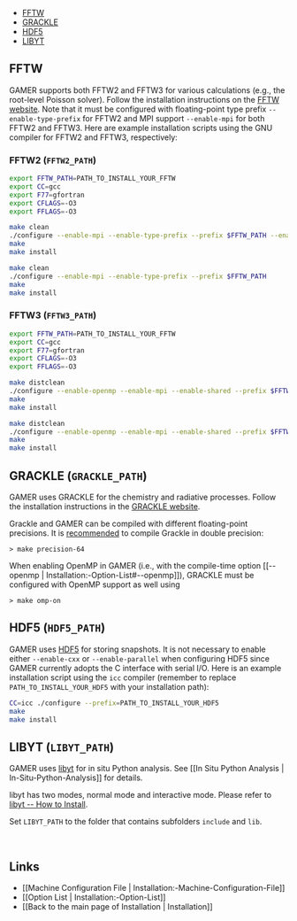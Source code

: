 * [FFTW](#FFTW)
* [GRACKLE](#GRACKLE)
* [HDF5](#HDF5)
* [LIBYT](#LIBYT)

## FFTW
GAMER supports both FFTW2 and FFTW3 for various calculations (e.g., the root-level Poisson solver).
Follow the installation instructions on the [FFTW website](http://www.fftw.org/download.html).
Note that it must be configured with
floating-point type prefix `--enable-type-prefix` for FFTW2
and MPI support `--enable-mpi` for both FFTW2 and FFTW3.
Here are example installation scripts using the GNU compiler for FFTW2 and FFTW3, respectively:

### FFTW2 (`FFTW2_PATH`) <a name="FFTW2"></a>
``` bash
export FFTW_PATH=PATH_TO_INSTALL_YOUR_FFTW
export CC=gcc
export F77=gfortran
export CFLAGS=-O3
export FFLAGS=-O3

make clean
./configure --enable-mpi --enable-type-prefix --prefix $FFTW_PATH --enable-float
make
make install

make clean
./configure --enable-mpi --enable-type-prefix --prefix $FFTW_PATH
make
make install
```

### FFTW3 (`FFTW3_PATH`) <a name="FFTW3"></a>
``` bash
export FFTW_PATH=PATH_TO_INSTALL_YOUR_FFTW
export CC=gcc
export F77=gfortran
export CFLAGS=-O3
export FFLAGS=-O3

make distclean
./configure --enable-openmp --enable-mpi --enable-shared --prefix $FFTW_PATH --enable-float
make
make install

make distclean
./configure --enable-openmp --enable-mpi --enable-shared --prefix $FFTW_PATH
make
make install

```

## GRACKLE (`GRACKLE_PATH`) <a name="GRACKLE"></a>
GAMER uses GRACKLE for the chemistry and radiative processes.
Follow the installation instructions in the
[GRACKLE website](http://grackle.readthedocs.io/en/latest/index.html).

Grackle and GAMER can be compiled with different floating-point precisions.
It is [recommended](https://grackle.readthedocs.io/en/latest/Installation.html#compiler-settings)
to compile Grackle in double precision:

    > make precision-64

When enabling OpenMP in GAMER (i.e., with the
compile-time option [[--openmp | Installation:-Option-List#--openmp]]),
GRACKLE must be configured with OpenMP
support as well using

    > make omp-on

## HDF5 (`HDF5_PATH`) <a name="HDF5"></a>
GAMER uses [HDF5](https://support.hdfgroup.org/HDF5/) for storing snapshots.
It is not necessary to enable either `--enable-cxx` or `--enable-parallel` when
configuring HDF5 since GAMER currently adopts the C interface with serial I/O.
Here is an example installation script using the `icc` compiler
(remember to replace `PATH_TO_INSTALL_YOUR_HDF5` with your installation path):

``` bash
CC=icc ./configure --prefix=PATH_TO_INSTALL_YOUR_HDF5
make
make install
```

## LIBYT (`LIBYT_PATH`) <a name="LIBYT"></a>
GAMER uses [libyt](https://github.com/yt-project/libyt) for in situ Python analysis.
See [[In Situ Python Analysis | In-Situ-Python-Analysis]] for details.

libyt has two modes, normal mode and interactive mode.
Please refer to [libyt -- How to Install](https://libyt.readthedocs.io/en/latest/how-to-install/how-to-install.html#how-to-install).

Set `LIBYT_PATH` to the folder that contains subfolders `include` and `lib`.


<br>

## Links
* [[Machine Configuration File | Installation:-Machine-Configuration-File]]
* [[Option List | Installation:-Option-List]]
* [[Back to the main page of Installation | Installation]]
